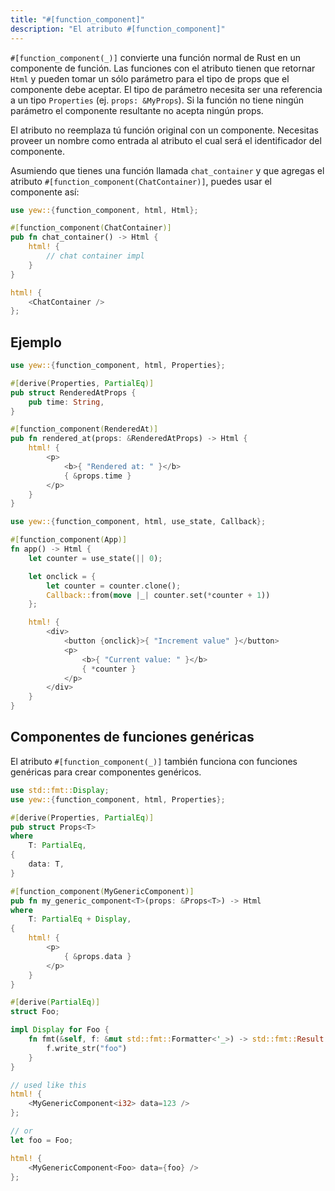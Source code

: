 ```yaml
---
title: "#[function_component]"
description: "El atributo #[function_component]"
---
```


`#[function_component(_)]` convierte una función normal de Rust en un componente de función.
Las funciones con el atributo tienen que retornar `Html` y pueden tomar un sólo parámetro para el tipo de props que el componente debe aceptar.
El tipo de parámetro necesita ser una referencia a un tipo `Properties` (ej. `props: &MyProps`).
Si la función no tiene ningún parámetro el componente resultante no acepta ningún props.

El atributo no reemplaza tú función original con un componente. Necesitas proveer un nombre como entrada al atributo el cual será el identificador del componente.

Asumiendo que tienes una función llamada `chat_container` y que agregas el atributo `#[function_component(ChatContainer)]`, puedes usar el componente así:

```rust
use yew::{function_component, html, Html};

#[function_component(ChatContainer)]
pub fn chat_container() -> Html {
    html! {
        // chat container impl
    }
}

html! {
    <ChatContainer />
};
```

## Ejemplo

<!--DOCUSAURUS_CODE_TABS-->
<!--With props-->

```rust
use yew::{function_component, html, Properties};

#[derive(Properties, PartialEq)]
pub struct RenderedAtProps {
    pub time: String,
}

#[function_component(RenderedAt)]
pub fn rendered_at(props: &RenderedAtProps) -> Html {
    html! {
        <p>
            <b>{ "Rendered at: " }</b>
            { &props.time }
        </p>
    }
}
```

<!--Without props-->

```rust
use yew::{function_component, html, use_state, Callback};

#[function_component(App)]
fn app() -> Html {
    let counter = use_state(|| 0);

    let onclick = {
        let counter = counter.clone();
        Callback::from(move |_| counter.set(*counter + 1))
    };

    html! {
        <div>
            <button {onclick}>{ "Increment value" }</button>
            <p>
                <b>{ "Current value: " }</b>
                { *counter }
            </p>
        </div>
    }
}
```

<!--END_DOCUSAURUS_CODE_TABS-->

## Componentes de funciones genéricas

El atributo `#[function_component(_)]` también funciona con funciones genéricas para crear componentes genéricos.

```rust
use std::fmt::Display;
use yew::{function_component, html, Properties};

#[derive(Properties, PartialEq)]
pub struct Props<T>
where
    T: PartialEq,
{
    data: T,
}

#[function_component(MyGenericComponent)]
pub fn my_generic_component<T>(props: &Props<T>) -> Html
where
    T: PartialEq + Display,
{
    html! {
        <p>
            { &props.data }
        </p>
    }
}

#[derive(PartialEq)]
struct Foo;

impl Display for Foo {
    fn fmt(&self, f: &mut std::fmt::Formatter<'_>) -> std::fmt::Result {
        f.write_str("foo")
    }
}

// used like this
html! {
    <MyGenericComponent<i32> data=123 />
};

// or
let foo = Foo;

html! {
    <MyGenericComponent<Foo> data={foo} />
};
```
